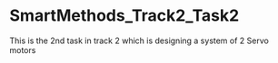 # SmartMethods_Track2_Task2
This is the 2nd task in track 2 which is designing a system of 2 Servo motors
